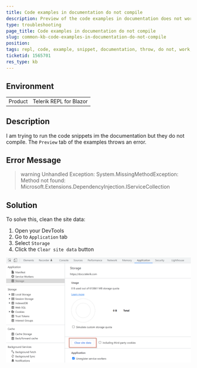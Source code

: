 ```yaml
---
title: Code examples in documentation do not compile
description: Preview of the code examples in documentation does not work
type: troubleshooting
page_title: Code examples in documentation do not compile
slug: common-kb-code-examples-in-documentation-do-not-compile
position: 
tags: repl, code, example, snippet, documentation, throw, do not, work, compile
ticketid: 1565701
res_type: kb
---
```


## Environment
<table>
	<tbody>
		<tr>
			<td>Product</td>
			<td>Telerik REPL for Blazor</td>
		</tr>
	</tbody>
</table>


## Description

I am trying to run the code snippets im the documentation but they do not compile. The `Preview` tab of the examples throws an error.


## Error Message

>warning Unhandled Exception: System.MissingMethodException: Method not found: Microsoft.Extensions.DependencyInjection.IServiceCollection


## Solution

To solve this, clean the site data:

1. Open your DevTools
1. Go to `Application` tab
1. Select `Storage`
1. Click the `Clear site data` button

![](images/clear-site-data.png)